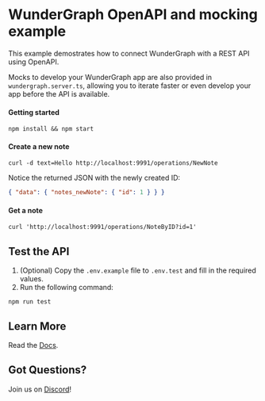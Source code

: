 # WunderGraph OpenAPI and mocking example

This example demostrates how to connect WunderGraph with a REST API
using OpenAPI.

Mocks to develop your WunderGraph app are also provided in `wundergraph.server.ts`,
allowing you to iterate faster or even develop your app before the API is available.

#### Getting started

```shell
npm install && npm start
```

#### Create a new note

```shell
curl -d text=Hello http://localhost:9991/operations/NewNote
```

Notice the returned JSON with the newly created ID:

```json
{ "data": { "notes_newNote": { "id": 1 } } }
```

#### Get a note

```shell
curl 'http://localhost:9991/operations/NoteByID?id=1'
```

## Test the API

1. (Optional) Copy the `.env.example` file to `.env.test` and fill in the required values.
2. Run the following command:

```shell
npm run test
```

## Learn More

Read the [Docs](https://wundergraph.com/docs).

## Got Questions?

Join us on [Discord](https://wundergraph.com/discord)!
